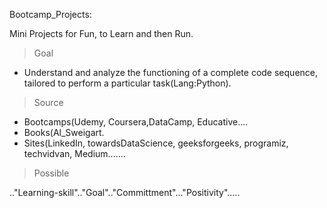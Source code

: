 Bootcamp_Projects:

Mini Projects for Fun, to Learn and then Run.

> Goal
* Understand and analyze the functioning of a complete code sequence, tailored to perform a particular task(Lang:Python).

> Source
* Bootcamps(Udemy, Coursera,DataCamp, Educative....
* Books(Al_Sweigart.
* Sites(LinkedIn, towardsDataScience, geeksforgeeks, programiz, techvidvan, Medium.......

>Possible

.."Learning-skill".."Goal".."Committment"..."Positivity".....

